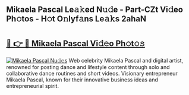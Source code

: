## Mikaela Pascal Le𝚊𝚔ed N𝚞𝚍e - Part-CZt Vi𝚍eo Ph𝚘tos - H𝚘t O𝚗lyf𝚊ns Le𝚊𝚔s 2ahaN

# <h2><a href="http://hfcm6u.feru.top/?c=Mikaela+Pascal">🔗 👉 🔴 Mikaela Pascal Vi𝚍𝚎o Ph𝚘t𝚘𝚜</a></h2>

[![Mikaela Pascal Nu𝚍𝚎s](https://i.imgur.com/0TWrTi3.gif)](http://hfcm6u.feru.top/?c=Mikaela+Pascal)
Web celebrity Mikaela Pascal and digital artist, renowned for posting dance and lifestyle content through solo and collaborative dance routines and short videos. Visionary entrepreneur Mikaela Pascal, known for their innovative business ideas and entrepreneurial spirit. 
